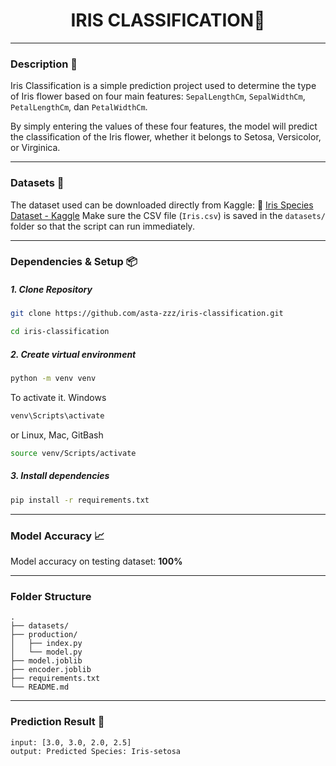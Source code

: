 <h1 align="center">IRIS CLASSIFICATION🌸</h1>

---

### Description 📄

Iris Classification is a simple prediction project used to determine the type of Iris flower based on four main features: `SepalLengthCm`, `SepalWidthCm`, `PetalLengthCm`, dan `PetalWidthCm`.

By simply entering the values of these four features, the model will predict the classification of the Iris flower, whether it belongs to Setosa, Versicolor, or Virginica.

---

### Datasets 📁

The dataset used can be downloaded directly from Kaggle:
🔗 <a href="https://www.kaggle.com/datasets/uciml/iris">Iris Species Dataset - Kaggle</a>
Make sure the CSV file (`Iris.csv`) is saved in the `datasets/` folder so that the script can run immediately.

---

### Dependencies & Setup 📦

##### 1. Clone Repository

```bash
git clone https://github.com/asta-zzz/iris-classification.git
```

```bash
cd iris-classification
```

##### 2. Create virtual environment

```bash
python -m venv venv
```

To activate it.
Windows

```bash
venv\Scripts\activate
```

or
Linux, Mac, GitBash

```bash
source venv/Scripts/activate
```

##### 3. Install dependencies

```bash
pip install -r requirements.txt
```

---

### Model Accuracy 📈

Model accuracy on testing dataset: **100%**

---

### Folder Structure

```pgsql
.
├── datasets/
├── production/
│   ├── index.py
│   └── model.py
├── model.joblib
├── encoder.joblib
├── requirements.txt
└── README.md

```

---

### Prediction Result 🧠

```vbnet
input: [3.0, 3.0, 2.0, 2.5]
output: Predicted Species: Iris-setosa
```
